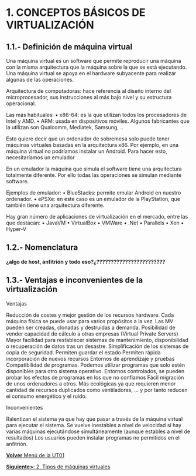 # 1. CONCEPTOS BÁSICOS DE VIRTUALIZACIÓN

## 1.1.- Definición de máquina virtual

Una máquina virtual es un software que permite reproducir una máquina con la misma arquitectura que la máquina sobre la que se está ejecutando. Una máquina virtual se apoya en el hardware 
subyacente para realizar algunas de las operaciones.

Arquitectura de computadoras: hace referencia al diseño interno del microprocesador, sus instrucciones al más bajo nivel y su estructura operacional.

Las más habituales:
• x86-64: es la que utilizan todos los procesadores de Intel y AMD.
• ARM: usada en dispositivos móviles. Algunos fabricantes que la utilizan son Qualcomm, Mediatek, Samsung, ..


Esto quiere decir que un ordenador de sobremesa solo puede tener máquinas virtuales basadas en la arquitectura x86.
Por ejemplo, en una máquina virtual no podríamos instalar un Android. Para hacer esto, necesitaríamos un emulador

En un emulador la máquina que simula el software tiene una arquitectura totalmente diferente. Por ello todas las operaciones se simulan mediante software.

Ejemplos de emulador:
• BlueStacks: permite emular Android en nuestro ordenador.
• ePSXe: en este caso es un emulador de la PlayStation, que también tiene una arquitectura diferente.

Hay gran número de aplicaciones de virtualización en el 
mercado, entre las que destacan:
• JavaVM
• VirtualBox
• VMWare
• .Net
• Parallels
• Xen
• Hyper-V


## 1.2.- Nomenclatura

**¿algo de host, anfitrión y todo eso?¿????????????????????????**


## 1.3.- Ventajas e inconvenientes de la virtualización

Ventajas 

Reducción de costes y mejor gestión de los recursos hardware. Cada máquina física se puede usar para varios propósitos a la vez.
Las MV pueden ser creadas, clonadas y destruidas a demanda.
Posibilidad de vender capacidad de cálculo a otras empresas (Virtual Private Servers)
Mayor facilidad para restablecer sistemas de mantenimiento, disponibilidad o recuperación de datos tras un desastre.
Simplificación de los sistemas de copia de seguridad.
Permiten guardar el estado
Permiten rápida incorporación de nuevos recursos
Entornos de aprendizaje y pruebas
Compatibilidad de programas. Podemos utilizar programas que solo estén disponibles para otro sistema operativo.
Entornos controlados, se pueden probar los efectos de programas en los que no confiamos
Fácil migración de unos ordenadores a otros.
Más ecológicas ya que requieren menor cantidad de recursos duplicados como ventiladores, … y por tanto reducen el consumo energético y el ruido.

Inconvenientes

Ralentizan el sistema ya que hay que pasar a través de la máquina virtual para ejecutar el sistema.
Se vuelve inestables a nivel de velocidad si hay varias máquinas ejecutándose simultáneamente (aunque estables a nivel de resultados)
Los usuarios pueden instalar programas no permitidos en el anfitrión.


[**Volver** Menú de la UT01](index_UT02.md)

[**Siguiente>**: 2. Tipos de máquinas virtuales](02_tipos_MV.md)